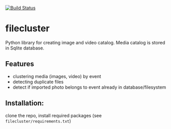 [![Build Status](https://semaphoreci.com/api/v1/izikeros/filecluster/branches/master/shields_badge.svg)](https://semaphoreci.com/izikeros/filecluster)
# filecluster
Python library for creating image and video catalog. Media catalog is stored in Sqlite database.

## Features
- clustering media (images, video) by event
- detecting duplicate files
- detect if imported photo belongs to event already in database/filesystem

## Installation:
clone the repo, install required packages (see `filecluster/requirements.txt`)


 
